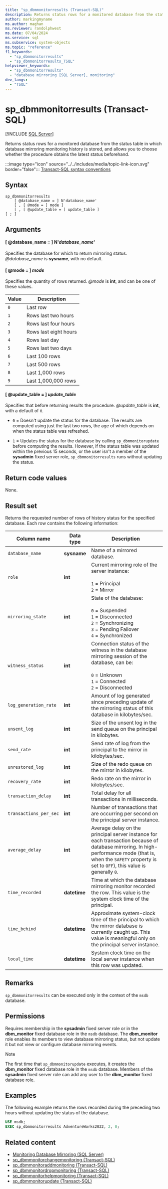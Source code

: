 ```yaml
---
title: "sp_dbmmonitorresults (Transact-SQL)"
description: Returns status rows for a monitored database from the status table in which database mirroring monitoring history is stored.
author: markingmyname
ms.author: maghan
ms.reviewer: randolphwest
ms.date: 07/04/2024
ms.service: sql
ms.subservice: system-objects
ms.topic: "reference"
f1_keywords:
  - "sp_dbmmonitorresults"
  - "sp_dbmmonitorresults_TSQL"
helpviewer_keywords:
  - "sp_dbmmonitorresults"
  - "database mirroring [SQL Server], monitoring"
dev_langs:
  - "TSQL"
---
```

# sp_dbmmonitorresults (Transact-SQL)

[!INCLUDE [SQL Server](../../includes/applies-to-version/sqlserver.md)]

Returns status rows for a monitored database from the status table in which database mirroring monitoring history is stored, and allows you to choose whether the procedure obtains the latest status beforehand.

:::image type="icon" source="../../includes/media/topic-link-icon.svg" border="false"::: [Transact-SQL syntax conventions](../../t-sql/language-elements/transact-sql-syntax-conventions-transact-sql.md)

## Syntax

```syntaxsql
sp_dbmmonitorresults
    [ @database_name = ] N'database_name'
    [ , [ @mode = ] mode ]
    [ , [ @update_table = ] update_table ]
[ ; ]
```

## Arguments

#### [ @database_name = ] N'*database_name*'

Specifies the database for which to return mirroring status. *@database_name* is **sysname**, with no default.

#### [ @mode = ] *mode*

Specifies the quantity of rows returned. *@mode* is **int**, and can be one of these values.

| Value | Description |
| --- | --- |
| `0` | Last row |
| `1` | Rows last two hours |
| `2` | Rows last four hours |
| `3` | Rows last eight hours |
| `4` | Rows last day |
| `5` | Rows last two days |
| `6` | Last 100 rows |
| `7` | Last 500 rows |
| `8` | Last 1,000 rows |
| `9` | Last 1,000,000 rows |

#### [ @update_table = ] *update_table*

Specifies that before returning results the procedure. *@update_table* is **int**, with a default of `0`.

- `0` = Doesn't update the status for the database. The results are computed using just the last two rows, the age of which depends on when the status table was refreshed.

- `1` = Updates the status for the database by calling `sp_dbmmonitorupdate` before computing the results. However, if the status table was updated within the previous 15 seconds, or the user isn't a member of the **sysadmin** fixed server role, `sp_dbmmonitorresults` runs without updating the status.

## Return code values

None.

## Result set

Returns the requested number of rows of history status for the specified database. Each row contains the following information:

| Column name | Data type | Description |
| --- | --- | --- |
| `database_name` | **sysname** | Name of a mirrored database. |
| `role` | **int** | Current mirroring role of the server instance:<br /><br />`1` = Principal<br />`2` = Mirror |
| `mirroring_state` | **int** | State of the database:<br /><br />`0` = Suspended<br />`1` = Disconnected<br />`2` = Synchronizing<br />`3` = Pending Failover<br />`4` = Synchronized |
| `witness_status` | **int** | Connection status of the witness in the database mirroring session of the database, can be:<br /><br />`0` = Unknown<br />`1` = Connected<br />`2` = Disconnected |
| `log_generation_rate` | **int** | Amount of log generated since preceding update of the mirroring status of this database in kilobytes/sec. |
| `unsent_log` | **int** | Size of the unsent log in the send queue on the principal in kilobytes. |
| `send_rate` | **int** | Send rate of log from the principal to the mirror in kilobytes/sec. |
| `unrestored_log` | **int** | Size of the redo queue on the mirror in kilobytes. |
| `recovery_rate` | **int** | Redo rate on the mirror in kilobytes/sec. |
| `transaction_delay` | **int** | Total delay for all transactions in milliseconds. |
| `transactions_per_sec` | **int** | Number of transactions that are occurring per second on the principal server instance. |
| `average_delay` | **int** | Average delay on the principal server instance for each transaction because of database mirroring. In high-performance mode (that is, when the `SAFETY` property is set to `OFF`), this value is generally `0`. |
| `time_recorded` | **datetime** | Time at which the database mirroring monitor recorded the row. This value is the system clock time of the principal. |
| `time_behind` | **datetime** | Approximate system-clock time of the principal to which the mirror database is currently caught up. This value is meaningful only on the principal server instance. |
| `local_time` | **datetime** | System clock time on the local server instance when this row was updated. |

## Remarks

`sp_dbmmonitorresults` can be executed only in the context of the `msdb` database.

## Permissions

Requires membership in the **sysadmin** fixed server role or in the **dbm_monitor** fixed database role in the `msdb` database. The **dbm_monitor** role enables its members to view database mirroring status, but not update it but not view or configure database mirroring events.

> [!NOTE]  
> The first time that `sp_dbmmonitorupdate` executes, it creates the **dbm_monitor** fixed database role in the `msdb` database. Members of the **sysadmin** fixed server role can add any user to the **dbm_monitor** fixed database role.

## Examples

The following example returns the rows recorded during the preceding two hours without updating the status of the database.

```sql
USE msdb;
EXEC sp_dbmmonitorresults AdventureWorks2022, 2, 0;
```

## Related content

- [Monitoring Database Mirroring (SQL Server)](../../database-engine/database-mirroring/monitoring-database-mirroring-sql-server.md)
- [sp_dbmmonitorchangemonitoring (Transact-SQL)](sp-dbmmonitorchangemonitoring-transact-sql.md)
- [sp_dbmmonitoraddmonitoring (Transact-SQL)](sp-dbmmonitoraddmonitoring-transact-sql.md)
- [sp_dbmmonitordropmonitoring (Transact-SQL)](sp-dbmmonitordropmonitoring-transact-sql.md)
- [sp_dbmmonitorhelpmonitoring (Transact-SQL)](sp-dbmmonitorhelpmonitoring-transact-sql.md)
- [sp_dbmmonitorupdate (Transact-SQL)](sp-dbmmonitorupdate-transact-sql.md)
